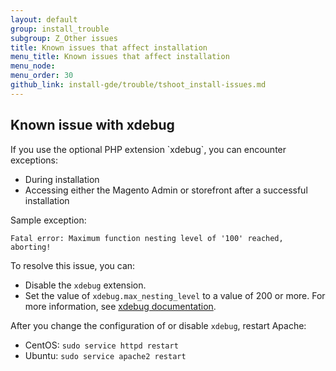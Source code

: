 ```yaml
---
layout: default
group: install_trouble
subgroup: Z_Other issues
title: Known issues that affect installation
menu_title: Known issues that affect installation
menu_node: 
menu_order: 30 
github_link: install-gde/trouble/tshoot_install-issues.md
---
```


<h2 id="known-devbeta-xdebug">Known issue with xdebug</h2>
If you use the optional PHP extension `xdebug`, you can encounter exceptions:

*   During installation 
*   Accessing either the Magento Admin or storefront after a successful installation 

Sample exception:

    Fatal error: Maximum function nesting level of '100' reached, aborting!

To resolve this issue, you can:

*   Disable the `xdebug` extension.
*   Set the value of `xdebug.max_nesting_level` to a value of 200 or more. For more information, see <a href="http://xdebug.org/docs/basic#max_nesting_level" target="_blank">xdebug documentation</a>.

After you change the configuration of or disable `xdebug`, restart Apache:

*   CentOS: `sudo service httpd restart`
*   Ubuntu: `sudo service apache2 restart`
